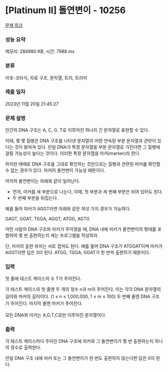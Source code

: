 # [Platinum II] 돌연변이 - 10256 

[문제 링크](https://www.acmicpc.net/problem/10256) 

### 성능 요약

메모리: 284980 KB, 시간: 7988 ms

### 분류

아호-코라식, 자료 구조, 문자열, 트리, 트라이

### 제출 일자

2023년 11월 20일 21:45:27

### 문제 설명

<p>인간의 DNA 구조는 A, C, G, T로 이루어진 하나의 긴 문자열로 표현할 수 있다.</p>

<p>이때, 몇 몇 질병은 DNA 구조를 나타낸 문자열의 어떤 연속된 부분 문자열과 관련이 있다는 것이 밝혀져 있다. 만일 DNA가 특정 문자열을 부분 문자열로 가진다면 그 질병에 걸릴 가능성이 높다는 것이다. 이러한 특정 문자열을 마커(marker)라 한다.</p>

<p>하지만 때때로 DNA 구조를 그대로 확인하는 것만으로는 질병과 관련된 마커를 확인할 수 없는 경우가 있다. 마커의 돌연변이 가능성 때문이다.</p>

<p>마커의 돌연변이는 아래와 같이 일어난다.</p>

<ul>
	<li>먼저, 마커를 세 부분으로 나눈다, 이때, 첫 부분과 세 번째 부분은 비어 있어도 된다.</li>
	<li>두 번째 부분을 뒤집는다.</li>
</ul>

<p>예를 들어 마커가 AGGT라면 아래와 같은 여섯 가지 경우가 가능하다.</p>

<p>GAGT, GGAT, TGGA, AGGT, ATGG, AGTG</p>

<p>어떤 사람의 DNA 구조와 마커가 주어졌을 때, DNA 내에 마커가 돌연변이의 형태를 포함하여 몇 번 출현하는지 세는 프로그램을 작성하라.</p>

<p>단, 마커의 출현 위치는 서로 겹쳐도 된다. 예를 들어 DNA 구조가 ATGGAT이며 마커가 AGGT라면 답은 3이 된다. ATGG, TGGA, GGAT가 한 번씩 출현하기 때문이다.</p>

### 입력 

 <p>첫 줄에 테스트 케이스의 수 T가 주어진다.</p>

<p>각 테스트 케이스의 첫 줄엔 두 개의 정수 n과 m이 주어진다. <span style="line-height:1.6em">이는 각각 DNA 문자열의 길이와 마커의 길이이다. (1 ≤ n ≤ 1,000,000, 1 ≤ m ≤ 100) </span><span style="line-height:1.6em">두 번째 줄엔 DNA 구조가 주어진다. </span><span style="line-height:1.6em">마지막 줄엔 마커가 주어진다.</span></p>

<p>모든 DNA와 마커는 A,G,T,C로만 이루어진 문자열이다.</p>

### 출력 

 <p>각 테스트 케이스마다 주어진 DNA 구조에 마커와 그 돌연변이가 몇 번 출현하는지 하나의 정수로 출력한다.</p>

<p>만일 DNA 구조 내에 마커 또는 그 돌연변이가 한 번도 출현하지 않는다면 답은 0이 된다.</p>

